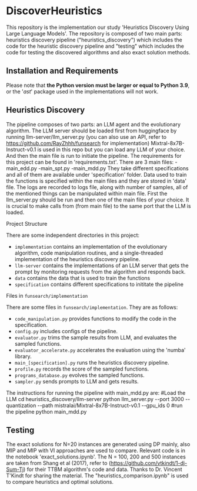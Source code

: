 # DiscoverHeuristics
This repository is the implementation our study 'Heuristics Discovery Using Large Language Models'. The repository is composed of two main parts: heuristics discovery pipeline ("heuristics_discovery") which includes the code for the heuristic discovery pipeline and "testing" which includes the code for testing the discovered algorithms and also exact solution methods.

## Installation and Requirements

Please note that **the Python version must be larger or equal to Python 3.9**, or the '*ast*' package used in the implementations will not work. 

## Heuristics Discovery
The pipeline composes of two parts: an LLM agent and the evolutionary algorithm. The LLM server should be loaded first from huggingface by running llm-server/llm_server.py (you can also use an API, refer to https://github.com/RayZhhh/funsearch for implementation) Mixtral-8x7B-Instruct-v0.1 is used in this repo but you can load any LLM of your choice. And then the main file is run to initiate the pipeline. The requirements for this project can be found in 'requirements.txt'. There are 3 main files:
	-main_edd.py
	-main_spt.py
	-main_mdd.py
They take different specifications and all of them are available under 'specification' folder. Data used to train the functions is specified within the main files and they are stored in 'data' file. The logs are recorded to logs file, along with number of samples, all of the mentioned things can be manipulated within main file.  First the llm_server.py should be run and then one of the main files of your choice. It is crucial to make calls from (from main file) to the same port that the LLM is loaded. 

Project Structure

There are some independent directories in this project:

- `implementation` contains an implementation of the evolutionary algorithm, code manipulation routines, and a single-threaded implementation of the heuristics discovery pipeline. 
- `llm-server` contains the implementations of an LLM server that gets the prompt by monitoring requests from the algorithm and responds back.
- `data` contains the data that is used to train the functions
- `specification` contains different specifications to inititate the pipeline 

Files in `funsearch/implementation`

There are some files in `funsearch/implementation`. They are as follows:

- `code_manipulation.py` provides functions to modify the code in the specification.
- `config.py` includes configs of the pipeline.
- `evaluator.py` trims the sample results from LLM, and evaluates the sampled functions.
- `evaluator_accelerate.py` accelerates the evaluation using the 'numba' library.
- `main_[specification].py` runs the heuristics discovery pipeline. 
- `profile.py` records the score of the sampled functions.
- `programs_database.py` evolves the sampled functions.
- `sampler.py` sends prompts to LLM and gets results.


The instructions for running the pipeline with main_mdd.py are: 
#Load the LLM
cd heuristics_discovery/llm-server
python llm_server.py --port 3000 --quantization --path mistralai/Mixtral-8x7B-Instruct-v0.1 --gpu_ids 0 
#run the pipeline
python main_mdd.py



## Testing

The exact solutions for N=20 instances are generated using DP mainly, also MIP and MIP with VI approaches are used to compare. Relevant code is in the notebook 'exact_solutions.ipynb'.
The N = 100, 200 and 500 instances are taken from Shang et al (2017), refer to (https://github.com/vtkindt/1-dj-Sum-Tj) for their TTBM algorithm's code and data. Thanks to Dr. Vincent T'Kindt for sharing the material. The "heuristics_comparison.ipynb" is used to compare heuristics and optimal solutions.
